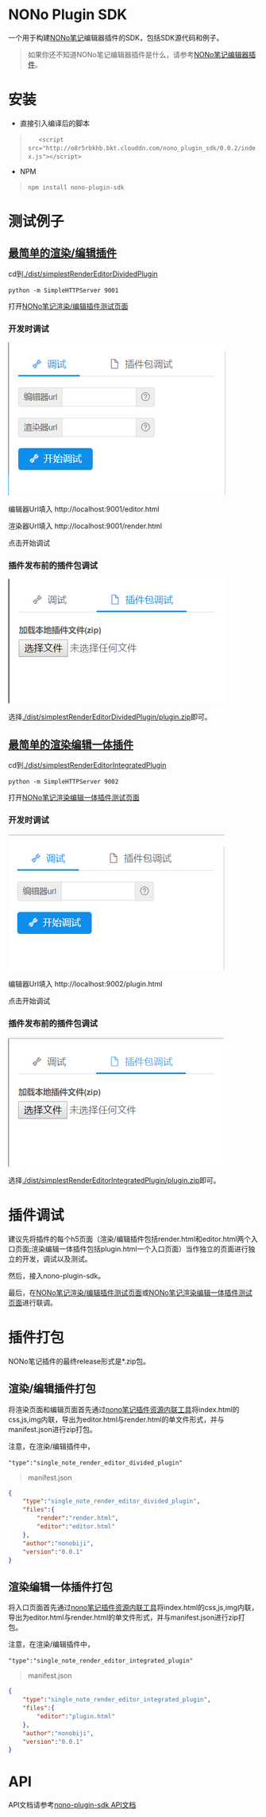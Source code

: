 # NONo Plugin SDK
一个用于构建[NONo笔记](http://www.nonobiji.com)编辑器插件的SDK，包括SDK源代码和例子。

>如果你还不知道NONo笔记编辑器插件是什么，请参考[NONo笔记编辑器插件](./what_is_nono_plugin.md)。
# 安装

* 直接引入编译后的脚本

> `    <script     src="http://o8r5rbkhb.bkt.clouddn.com/nono_plugin_sdk/0.0.2/index.js"></script>
`

* NPM

>`npm install nono-plugin-sdk`

# 测试例子
## [最简单的渲染/编辑插件](./dist/simplestRenderEditorDividedPlugin)
cd到[./dist/simplestRenderEditorDividedPlugin](./dist/simplestRenderEditorDividedPlugin)

` python -m SimpleHTTPServer 9001 `

打开[NONo笔记渲染/编辑插件测试页面](http://www.nonobiji.com/#/plugindebug/dividedRenderEditorPlugin)

### 开发时调试

![渲染/编辑插件输入UI](./img/divided_plugin_input.png)

编辑器Url填入 http://localhost:9001/editor.html

渲染器Url填入 http://localhost:9001/render.html

点击开始调试

### 插件发布前的插件包调试

![渲染/编辑插件输入UI](./img/divided_plugin_upload.png) 

选择[./dist/simplestRenderEditorDividedPlugin/plugin.zip](./dist/simplestRenderEditorDividedPlugin/plugin.zip)即可。



## [最简单的渲染编辑一体插件](./dist/simplestRenderEditorIntegratedPlugin)
cd到[./dist/simplestRenderEditorIntegratedPlugin](./dist/simplestRenderEditorIntegratedPlugin)

` python -m SimpleHTTPServer 9002 `

打开[NONo笔记渲染编辑一体插件测试页面](http://www.nonobiji.com/#/plugindebug/integratedRenderEditorPlugin)

### 开发时调试

![渲染/编辑插件输入UI](./img/integrated_plugin_input.png)

编辑器Url填入 http://localhost:9002/plugin.html


点击开始调试

### 插件发布前的插件包调试

![渲染/编辑插件输入UI](./img/integrated_plugin_upload.png) 

选择[./dist/simplestRenderEditorIntegratedPlugin/plugin.zip](./dist/simplestRenderEditorIntegratedPlugin/plugin.zip)即可。

# 插件调试

建议先将插件的每个h5页面（渲染/编辑插件包括render.html和editor.html两个入口页面;渲染编辑一体插件包括plugin.html一个入口页面）当作独立的页面进行独立的开发，调试以及测试。

然后，接入nono-plugin-sdk。

最后，在[NONo笔记渲染/编辑插件测试页面](http://www.nonobiji.com/#/plugindebug/dividedRenderEditorPlugin)或[NONo笔记渲染编辑一体插件测试页面](http://www.nonobiji.com/#/plugindebug/integratedRenderEditorPlugin)进行联调。

# 插件打包
NONo笔记插件的最终release形式是*.zip包。
## 渲染/编辑插件打包
将渲染页面和编辑页面首先通过[nono笔记插件资源内联工具](https://github.com/tianyuan168326/nono-plugin-html-inline)将index.html的css,js,img内联，导出为editor.html与render.html的单文件形式，并与manifest.json进行zip打包。

注意，在渲染/编辑插件中，

`"type":"single_note_render_editor_divided_plugin"`
> manifest.json
```json
{
    "type":"single_note_render_editor_divided_plugin",
    "files":{
        "render":"render.html",
        "editor":"editor.html"
    },
    "author":"nonobiji",
    "version":"0.0.1"
}
```

## 渲染编辑一体插件打包
将入口页面首先通过[nono笔记插件资源内联工具](https://github.com/tianyuan168326/nono-plugin-html-inline)将index.html的css,js,img内联，导出为editor.html与render.html的单文件形式，并与manifest.json进行zip打包。

注意，在渲染/编辑插件中，

`"type":"single_note_render_editor_integrated_plugin"`
> manifest.json
```json
{
    "type":"single_note_render_editor_integrated_plugin",
    "files":{
        "editor":"plugin.html"
    },
    "author":"nonobiji",
    "version":"0.0.1"
}
```
# API
API文档请参考[nono-plugin-sdk API文档](./nono-plugin-api-sdk.md)